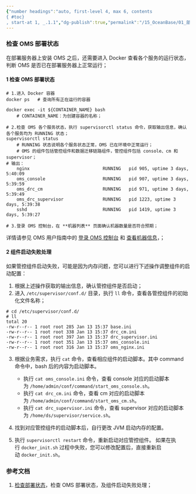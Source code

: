 ```yaml
---
{"number headings":"auto, first-level 4, max 6, contents
{ #toc}
, start-at 1, _.1.1","dg-publish":true,"permalink":"/15_OceanBase/01_部署 OceanBase 数据库/部署，管理 OMS/检查 OMS 部署状态/","dgPassFrontmatter":true}
---
```



### 检查 OMS 部署状态
在部署服务器上安装 OMS 之后，还需要进入 Docker 查看各个服务的运行状态，判断 OMS 是否已在部署服务器上正常运行；

#### 1 检查  OMS 部署状态
```shell
# 1.进入 Docker 容器
docker ps   # 查询所有正在运行的容器

docker exec -it ${CONTAINER_NAME} bash
	# CONTAINER_NAME：为创建容器的名称；

# 2.检查 OMS 各个服务状态，执行 supervisorctl status 命令，获取输出信息，确认各个服务均为 RUNNING 状态；
supervisorctl status
	# RUNNING 状态说明各个服务状态正常，OMS 已在环境中正常运行；
	# OMS 的组件包括管控组件和数据迁移链路组件，管控组件包括 console、cm 和 supervisor；
# 输出：
	nginx                            RUNNING   pid 905, uptime 3 days, 5:40:09
	oms_console                      RUNNING   pid 907, uptime 3 days, 5:39:59
	oms_drc_cm                       RUNNING   pid 971, uptime 3 days, 5:39:49
	oms_drc_supervisor               RUNNING   pid 1223, uptime 3 days, 5:39:38
	sshd                             RUNNING   pid 1419, uptime 3 days, 5:39:27

# 3.登录 OMS 控制台，在 **机器列表** 页面确认机器数量是否符合预期；
```
详情请参见 OMS 用户指南中的 [登录 OMS 控制台](https://www.oceanbase.com/docs/enterprise-oms-doc-cn-1000000000613321) 和 [查看机器信息](https://www.oceanbase.com/docs/enterprise-oms-doc-cn-1000000000613422)，；

#### 2 组件启动失败处理
如果管控组件启动失败，可能是因为内存问题，您可以进行下述操作调整组件的启动配置：

1. 根据上述操作获取的输出信息，确认管控组件是否启动；
2. 进入 `/etc/supervisor/conf.d/` 目录，执行 `ll` 命令，查看各管控组件的初始化文件名称；
```shell
# cd /etc/supervisor/conf.d/
# ll
total 20
-rw-r--r-- 1 root root 285 Jan 13 15:37 base.ini
-rw-r--r-- 1 root root 338 Jan 13 15:37 drc_cm.ini
-rw-r--r-- 1 root root 397 Jan 13 15:37 drc_supervisor.ini
-rw-r--r-- 1 root root 351 Jan 13 15:37 oms_console.ini
-rw-r--r-- 1 root root 316 Jan 13 15:37 oms_nginx.ini
```

3.  根据业务需求，执行 `cat` 命令，查看相应组件的启动脚本。其中 command 命令中，bash 后的内容为启动脚本。
	-   执行 `cat oms_console.ini` 命令，查看 console 对应的启动脚本为 `/home/admin/conf/command/start_oms_console.sh`。
	-   执行 `cat drc_cm.ini` 命令，查看 cm 对应的启动脚本为 `/home/admin/conf/command/start_oms_cm.sh`。
	-   执行 `cat drc_supervisor.ini` 命令，查看 supervisor 对应的启动脚本为 `/home/ds/supervisor/service.sh`。
 
4.  找到对应管控组件的启动脚本后，自行更改 JVM 启动内存的配置。
5.  执行 `supervisorctl restart` 命令，重新启动对应管控组件。
如果在执行 `docker_init.sh` 过程中失败，您可以修改配置后，直接重新启动 `docker_init.sh`。


### 参考文档
1. [检查部署状态](https://www.oceanbase.com/docs/enterprise-oms-doc-cn-1000000000613360)，检查 OMS 部署状态，及组件启动失败处理；

